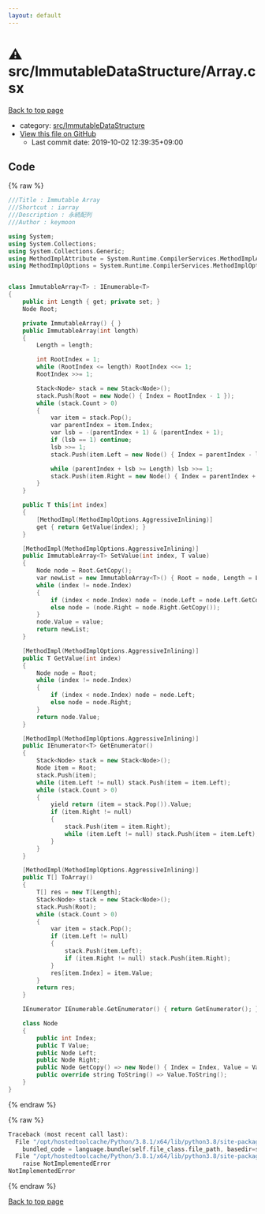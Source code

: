 ```yaml
---
layout: default
---
```


<!-- mathjax config similar to math.stackexchange -->
<script type="text/javascript" async
  src="https://cdnjs.cloudflare.com/ajax/libs/mathjax/2.7.5/MathJax.js?config=TeX-MML-AM_CHTML">
</script>
<script type="text/x-mathjax-config">
  MathJax.Hub.Config({
    TeX: { equationNumbers: { autoNumber: "AMS" }},
    tex2jax: {
      inlineMath: [ ['$','$'] ],
      processEscapes: true
    },
    "HTML-CSS": { matchFontHeight: false },
    displayAlign: "left",
    displayIndent: "2em"
  });
</script>

<script type="text/javascript" src="https://cdnjs.cloudflare.com/ajax/libs/jquery/3.4.1/jquery.min.js"></script>
<script src="https://cdn.jsdelivr.net/npm/jquery-balloon-js@1.1.2/jquery.balloon.min.js" integrity="sha256-ZEYs9VrgAeNuPvs15E39OsyOJaIkXEEt10fzxJ20+2I=" crossorigin="anonymous"></script>
<script type="text/javascript" src="../../../assets/js/copy-button.js"></script>
<link rel="stylesheet" href="../../../assets/css/copy-button.css" />


# :warning: src/ImmutableDataStructure/Array.csx

<a href="../../../index.html">Back to top page</a>

* category: <a href="../../../index.html#365a8aa61600deac547fb3d08f779047">src/ImmutableDataStructure</a>
* <a href="{{ site.github.repository_url }}/blob/master/src/ImmutableDataStructure/Array.csx">View this file on GitHub</a>
    - Last commit date: 2019-10-02 12:39:35+09:00




## Code

<a id="unbundled"></a>
{% raw %}
```cpp
﻿///Title : Immutable Array
///Shortcut : iarray
///Description : 永続配列
///Author : keymoon

using System;
using System.Collections;
using System.Collections.Generic;
using MethodImplAttribute = System.Runtime.CompilerServices.MethodImplAttribute;
using MethodImplOptions = System.Runtime.CompilerServices.MethodImplOptions;


class ImmutableArray<T> : IEnumerable<T>
{
    public int Length { get; private set; }
    Node Root;

    private ImmutableArray() { }
    public ImmutableArray(int length)
    {
        Length = length;

        int RootIndex = 1;
        while (RootIndex <= length) RootIndex <<= 1;
        RootIndex >>= 1;

        Stack<Node> stack = new Stack<Node>();
        stack.Push(Root = new Node() { Index = RootIndex - 1 });
        while (stack.Count > 0)
        {
            var item = stack.Pop();
            var parentIndex = item.Index;
            var lsb = -(parentIndex + 1) & (parentIndex + 1);
            if (lsb == 1) continue;
            lsb >>= 1;
            stack.Push(item.Left = new Node() { Index = parentIndex - lsb });

            while (parentIndex + lsb >= Length) lsb >>= 1;
            stack.Push(item.Right = new Node() { Index = parentIndex + lsb });
        }
    }

    public T this[int index]
    {
        [MethodImpl(MethodImplOptions.AggressiveInlining)]
        get { return GetValue(index); }
    }

    [MethodImpl(MethodImplOptions.AggressiveInlining)]
    public ImmutableArray<T> SetValue(int index, T value)
    {
        Node node = Root.GetCopy();
        var newList = new ImmutableArray<T>() { Root = node, Length = Length };
        while (index != node.Index)
        {
            if (index < node.Index) node = (node.Left = node.Left.GetCopy());
            else node = (node.Right = node.Right.GetCopy());
        }
        node.Value = value;
        return newList;
    }

    [MethodImpl(MethodImplOptions.AggressiveInlining)]
    public T GetValue(int index)
    {
        Node node = Root;
        while (index != node.Index)
        {
            if (index < node.Index) node = node.Left;
            else node = node.Right;
        }
        return node.Value;
    }

    [MethodImpl(MethodImplOptions.AggressiveInlining)]
    public IEnumerator<T> GetEnumerator()
    {
        Stack<Node> stack = new Stack<Node>();
        Node item = Root;
        stack.Push(item);
        while (item.Left != null) stack.Push(item = item.Left);
        while (stack.Count > 0)
        {
            yield return (item = stack.Pop()).Value;
            if (item.Right != null)
            {
                stack.Push(item = item.Right);
                while (item.Left != null) stack.Push(item = item.Left);
            }
        }
    }

    [MethodImpl(MethodImplOptions.AggressiveInlining)]
    public T[] ToArray()
    {
        T[] res = new T[Length];
        Stack<Node> stack = new Stack<Node>();
        stack.Push(Root);
        while (stack.Count > 0)
        {
            var item = stack.Pop();
            if (item.Left != null)
            {
                stack.Push(item.Left);
                if (item.Right != null) stack.Push(item.Right);
            }
            res[item.Index] = item.Value;
        }
        return res;
    }

    IEnumerator IEnumerable.GetEnumerator() { return GetEnumerator(); }

    class Node
    {
        public int Index;
        public T Value;
        public Node Left;
        public Node Right;
        public Node GetCopy() => new Node() { Index = Index, Value = Value, Left = Left, Right = Right };
        public override string ToString() => Value.ToString();
    }
}
```
{% endraw %}

<a id="bundled"></a>
{% raw %}
```cpp
Traceback (most recent call last):
  File "/opt/hostedtoolcache/Python/3.8.1/x64/lib/python3.8/site-packages/onlinejudge_verify/docs.py", line 347, in write_contents
    bundled_code = language.bundle(self.file_class.file_path, basedir=self.cpp_source_path)
  File "/opt/hostedtoolcache/Python/3.8.1/x64/lib/python3.8/site-packages/onlinejudge_verify/languages/csharpscript.py", line 108, in bundle
    raise NotImplementedError
NotImplementedError

```
{% endraw %}

<a href="../../../index.html">Back to top page</a>

